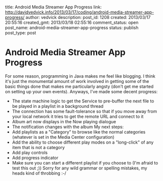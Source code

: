 title: Android Media Streamer App Progress
link: http://davidvedvick.info/2013/03/17/coding/android-media-streamer-app-progress/
author: vedvick
description: 
post_id: 1208
created: 2013/03/17 20:55:16
created_gmt: 2013/03/18 02:55:16
comment_status: open
post_name: android-media-streamer-app-progress
status: publish
post_type: post

# Android Media Streamer App Progress

For some reason, programming in Java makes me feel like blogging. I think it's just the monumental amount of work involved in getting some of the basic things done that makes me particularly angsty (don't get me started on setting up your own events). Anyways, I've made some decent progress: 

  * The state machine logic to get the Service to pre-buffer the next file to be played in a playlist in a background thread
  * The connection has some fault-tolerance so that if you move away from your local network it tries to get the remote URL and connect to it
  * Album art now displays in the Now playing dialogue
  * The notification changes with the album
My next steps: 
  * Add playlists as a "Category" to browse like the normal categories (whatever is set in the Media Center configuration)
  * Add the ability to choose different play modes on a "long-click" of any item that is not a category
  * Add play controls
  * Add progress indicator
  * Make sure you can start a different playlist if you choose to (I'm afraid to test this out ;))
Sorry for any wild grammar or spelling mistakes, my heads kind of throbbing :-/